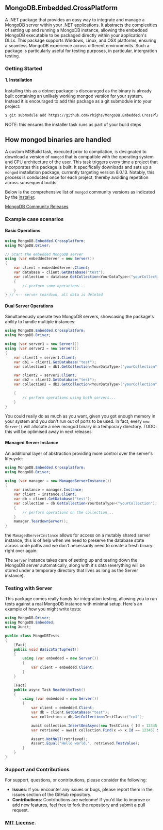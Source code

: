 ## MongoDB.Embedded.CrossPlatform

A .NET package that provides an easy way to integrate and manage a MongoDB server within your .NET applications. It abstracts the complexities of setting up and running a MongoDB instance, allowing the embedded MongoDB executable to be packaged directly within your application's DLLs. This package supports Windows, Linux, and OSX platforms, ensuring a seamless MongoDB experience across different environments. Such a package is particularly useful for testing purposes, in particular, intergration testing.

### Getting Started

#### 1. Installation

Installing this as a dotnet package is discouraged as the binary is already built containing an unlikely working mongod version for your
system. Instead it is encouraged to add this package as a git submodule into your project:
```bash
$ git submodule add https://github.com/rhighs/MongoDB.Embedded.CrossPlatform.git
```
NOTE: this ensures the installer task runs as part of your build steps

## How mongod binaries are handled

A custom MSBuild task, executed prior to compilation, is designated to download a version of `mongod` that is compatible with the operating system and CPU architecture of the user. This task triggers every time a project that incorporates this package is built. It specifically downloads and sets up a `mongod` installation package, currently targeting version 6.0.13. Notably, this process is conducted once for each project, thereby avoiding repetition across subsequent builds.

Below is the comprehensive list of `mongod` community versions as indicated by the [installer](src/MongoDB.Embedded.CrossPlatform.Installer/Installer.cs).

[MongoDB Community Releases](https://www.mongodb.com/download-center/community/releases)

### Example case scenarios

#### Basic Operations

```csharp
using MongoDB.Embedded.Crossplatform;
using MongoDB.Driver;

// Start the embedded MongoDB server
using (var embeddedServer = new Server())
{
    var client = embeddedServer.Client;
    var database = client.GetDatabase("test");
    var collection = database.GetCollection<YourDataType>("yourCollection");
    {
        // perform some operations...
    }
} // <-- server teardown, all data is deleted
```

#### Dual Server Operations

Simultaneously operate two MongoDB servers, showcasing the package's ability to handle multiple instances:
```csharp
using MongoDB.Embedded.Crossplatform;
using MongoDB.Driver;

using (var server1 = new Server())
using (var server2 = new Server())
{
    var client1 = server1.Client;
    var db1 = client1.GetDatabase("test");
    var collection1 = db1.GetCollection<YourDataType>("yourCollection");

    var client2 = server2.Client;
    var db2 = client2.GetDatabase("test");
    var collection2 = db2.GetCollection<YourDataType>("yourCollection");

    {
        // perform operations using both servers...
    }
}
```
You could really do as much as you want, given you got enough memory in your system and you don't run out of ports to be used.
In fact, every `new Server()` will allocate a new mongod binary in a temporary directory.
TODO: this will be optimised away in next releases

#### Managed Server Instance

An additional layer of abstraction providing more control over the server's lifecycle:
```csharp
using MongoDB.Embedded.Crossplatform;
using MongoDB.Driver;

using (var manager = new ManagedServerInstance())
{
    var instance = manager.Instance;
    var client = instance.Client;
    var db = client.GetDatabase("test");
    var collection = db.GetCollection<YourDataType>("yourCollection");
    {
        // perform operations on the collection...
    }
    manager.TeardownServer();
}
```
the `ManagedServerInstance` allows for access on a mutably shared server instance, this is of help when we need
to preserve the database state across code paths and we don't necessarily need to create a fresh binary right over again.

The `Server` instance takes care of setting up and tearing down the MongoDB server automatically, along with it's data (everything will be
stored under a temporary directory that lives as long as the Server instance).

### Testing with Server

This package comes really handy for integration testing, allowing you to run tests against a real MongoDB instance with minimal setup. Here's an example of how you might write tests:
```csharp
using MongoDB.Driver;
using MongoDB.Embedded;
using Xunit;

public class MongoDBTests
{
    [Fact]
    public void BasicStartupTest()
    {
        using (var embedded = new Server())
        {
            var client = embedded.Client;
        }
    }

    [Fact]
    public async Task ReadWriteTest()
    {
        using (var embedded = new Server())
        {
            var client = embedded.Client;
            var db = client.GetDatabase("test");
            var collection = db.GetCollection<TestClass>("col");

            await collection.InsertOneAsync(new TestClass { Id = 12345, TestValue = "Hello world." });
            var retrieved = await collection.Find(x => x.Id == 12345).SingleOrDefaultAsync();

            Assert.NotNull(retrieved);
            Assert.Equal("Hello world.", retrieved.TestValue);
        }
    }
}
```

### Support and Contributions

For support, questions, or contributions, please consider the following:

- **Issues**: If you encounter any issues or bugs, please report them in the issues section of the GitHub repository.
- **Contributions**: Contributions are welcome! If you'd like to improve or add new features, feel free to fork the repository and submit a pull request.

### [MIT License](LICENSE).
